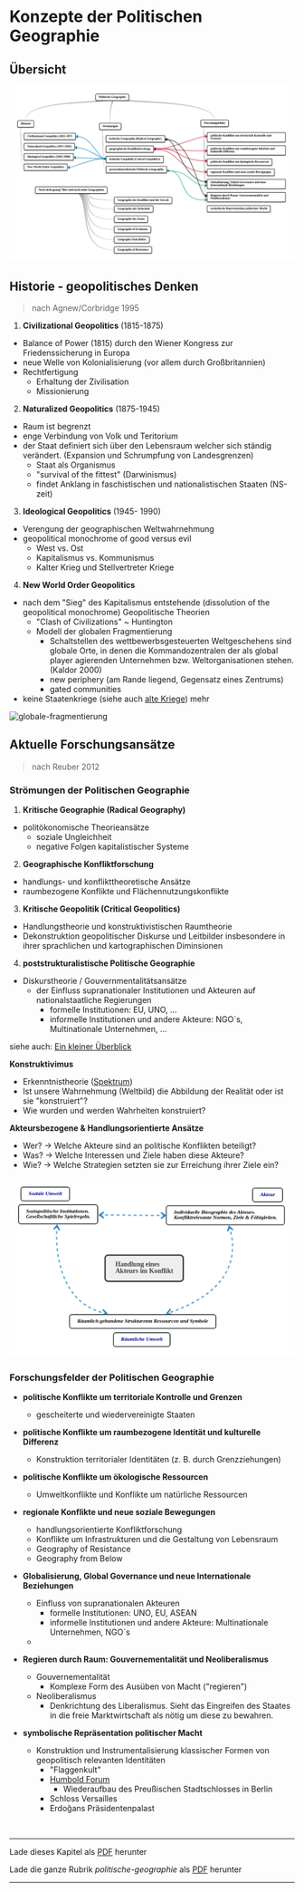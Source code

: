 # Konzepte der Politischen Geographie

## Übersicht

![Politische Geographie - Übersicht](politische-geographie-uebersicht.png)


## Historie - geopolitisches Denken 
>nach Agnew/Corbridge 1995

1. **Civilizational Geopolitics** (1815-1875)
  - Balance of Power (1815) durch den Wiener Kongress zur Friedenssicherung in Europa
  - neue Welle von Kolonialisierung (vor allem durch Großbritannien)
  - Rechtfertigung
    - Erhaltung der Zivilisation
    - Missionierung

2. **Naturalized Geopolitics** (1875-1945)
  - Raum ist begrenzt 
  - enge Verbindung von Volk und Teritorium
  - der Staat definiert sich über den Lebensraum welcher sich ständig verändert. (Expansion und Schrumpfung von Landesgrenzen)
    - Staat als Organismus
    - "survival of the fittest" (Darwinismus)
    - findet Anklang in faschistischen und nationalistischen Staaten (NS-zeit) 

3. **Ideological Geopolitics** (1945- 1990)
  - Verengung der geographischen Weltwahrnehmung
  - geopolitical monochrome of good versus evil
    - West vs. Ost
    - Kapitalismus vs. Kommunismus
    - Kalter Krieg und Stellvertreter Kriege

4. **New World Order Geopolitics**
  - nach dem "Sieg" des Kapitalismus entstehende (dissolution of the geopolitical monochrome) Geopolitische Theorien
    - "Clash of Civilizations" ~ Huntington
    - Modell der globalen Fragmentierung
      - Schaltstellen des wettbewerbsgesteuerten Weltgeschehens sind globale Orte, in denen die Kommandozentralen der als global player agierenden Unternehmen bzw. Weltorganisationen stehen. (Kaldor 2000)
      - new periphery (am Rande liegend, Gegensatz eines Zentrums)
      - gated communities
  - keine Staatenkriege (siehe auch [alte Kriege](http://kollektive-geographie-heidelberg.de/politische-geographie/05-geographie-konflikte-gewalt.html)) mehr

![globale-fragmentierung](http://media.diercke.net/omeda/800/11945E_1.jpg)


## Aktuelle Forschungsansätze
>nach Reuber 2012


### Strömungen der Politischen Geographie

1. **Kritische Geographie (Radical Geography)**
  - politökonomische Theorieansätze
    - soziale Ungleichheit
    - negative Folgen kapitalistischer Systeme

2. **Geographische Konfliktforschung**
  - handlungs- und konflikttheoretische Ansätze
  - raumbezogene Konflikte und Flächennutzungskonflikte

3. **Kritische Geopolitik (Critical Geopolitics)**
  - Handlungstheorie und konstruktivistischen Raumtheorie
  - Dekonstruktion geopolitischer Diskurse und Leitbilder insbesondere in ihrer sprachlichen und kartographischen Diminsionen

4. **poststrukturalistische Politische Geographie**
  - Diskurstheorie / Gouvernmentalitätsansätze
    - der Einfluss supranationaler Institutionen und Akteuren auf nationalstaatliche Regierungen
      - formelle Institutionen: EU, UNO, ...
      - informelle Institutionen und andere Akteure: NGO´s, Multinationale Unternehmen, ...

siehe auch: [Ein kleiner Überblick](politische-geographie/01-geographie-kompakt.md)


**Konstruktivimus**
- Erkenntnistheorie ([Spektrum](http://www.spektrum.de/lexikon/psychologie/konstruktivismus/8103))
- Ist unsere Wahrnehmung (Weltbild) die Abbildung der Realität oder ist sie "konstruiert"?
- Wie wurden und werden Wahrheiten konstruiert?

**Akteursbezogene & Handlungsorientierte Ansätze**
- Wer? -> Welche Akteure sind an politische Konflikten beteiligt?
- Was? -> Welche Interessen und Ziele haben diese Akteure?
- Wie? -> Welche Strategien setzten sie zur Erreichung ihrer Ziele ein?

![Handlung-eines-Akteurs-im-Konflikt](handlung-akteur-konflikt.png)


### Forschungsfelder der Politischen Geographie

- **politische Konflikte um territoriale Kontrolle und Grenzen**
  - gescheiterte und wiedervereinigte Staaten

- **politische Konflikte um raumbezogene Identität und kulturelle Differenz**
  - Konstruktion territorialer Identitäten (z. B. durch Grenzziehungen)
- **politische Konflikte um ökologische Ressourcen**
  - Umweltkonflikte und Konflikte um natürliche Ressourcen

- **regionale Konflikte und neue soziale Bewegungen**
  - handlungsorientierte Konfliktforschung
  - Konflikte um Infrastrukturen und die Gestaltung von Lebensraum
  - Geography of Resistance
  - Geography from Below

- **Globalisierung, Global Governance und neue Internationale Beziehungen**
  - Einfluss von supranationalen Akteuren
    - formelle Institutionen: UNO, EU, ASEAN
    - informelle Institutionen und andere Akteure: Multinationale Unternehmen, NGO´s
  - 

- **Regieren durch Raum: Gouvernementalität und Neoliberalismus**
  - Gouvernementalität
    - Komplexe Form des Ausüben von Macht ("regieren")
  - Neoliberalismus
    - Denkrichtung des Liberalismus. Sieht das Eingreifen des Staates in die freie Marktwirtschaft als nötig um diese zu bewahren.

- **symbolische Repräsentation politischer Macht**
  - Konstruktion und Instrumentalisierung klassischer Formen von geopolitisch relevanten Identitäten
    - "Flaggenkult"
    - [Humbold Forum](https://de.wikipedia.org/wiki/Humboldtforum)
      - Wiederaufbau des Preußischen Stadtschlosses in Berlin
    - Schloss Versailles
    - Erdoğans Präsidentenpalast

<br/>

------

Lade dieses Kapitel als [PDF](http://kollektive-geographie-heidelberg.de/politische-geographie/04-konzepte-politische-geographie.pdf) herunter

Lade die ganze Rubrik *politische-geographie* als [PDF](http://kollektive-geographie-heidelberg.de/politische-geographie/politische-geographie.pdf) herunter

------
